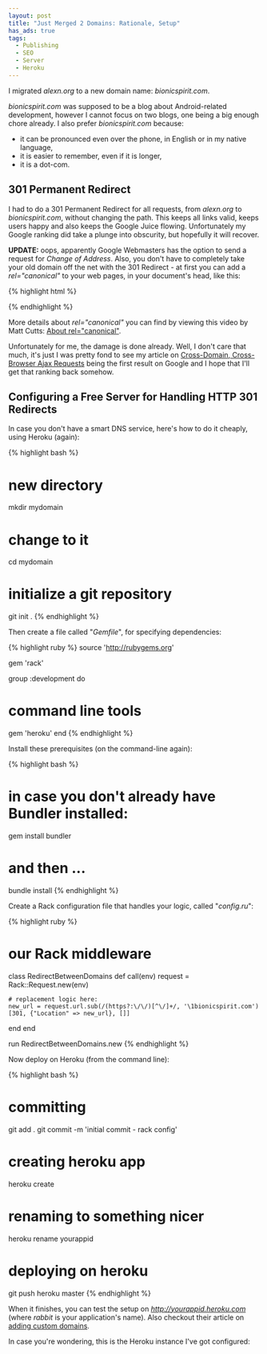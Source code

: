 ```yaml
---
layout: post
title: "Just Merged 2 Domains: Rationale, Setup"
has_ads: true
tags:
  - Publishing
  - SEO
  - Server
  - Heroku
---
```


I migrated *alexn.org* to a new domain name: *bionicspirit.com*.

*bionicspirit.com* was supposed to be a blog about Android-related
development, however I cannot focus on two blogs, one being a big
enough chore already. I also prefer *bionicspirit.com* because:

* it can be pronounced even over the phone, in English or in my native
  language,
* it is easier to remember, even if it is longer,
* it is a dot-com.

## 301 Permanent Redirect

I had to do a 301 Permanent Redirect for all requests, from
*alexn.org* to *bionicspirit.com*, without changing the path. This
keeps all links valid, keeps users happy and also keeps the Google
Juice flowing. Unfortunately my Google ranking did take a plunge into
obscurity, but hopefully it will recover.

**UPDATE:** oops, apparently Google Webmasters has the option to send
a request for *Change of Address*. Also, you don't have to completely
take your old domain off the net with the 301 Redirect - at first you
can add a *rel="canonical"* to your web pages, in your document's
head, like this:

{% highlight html %}
<link rel="canonical" href="http://www.newdomain.com/path/to/document">
{% endhighlight %}

More details about *rel="canonical"* you can find by viewing this
video by Matt Cutts: [About
rel="canonical"](http://support.google.com/webmasters/bin/answer.py?hl=en&answer=139394).

Unfortunately for me, the damage is done already. Well, I don't care
that much, it's just I was pretty fond to see my article on
[Cross-Domain, Cross-Browser Ajax Requests](http://bionicspirit.com/blog/2011/03/24/cross-domain-requests.html)
being the first result on Google and I hope that I'll get that ranking
back somehow.

## Configuring a Free Server for Handling HTTP 301 Redirects

In case you don't have a smart DNS service, here's how to do it
cheaply, using Heroku (again):

{% highlight bash %}
# new directory
mkdir mydomain
# change to it
cd mydomain

# initialize a git repository
git init .
{% endhighlight %}

Then create a file called "*Gemfile*", for specifying dependencies:

{% highlight ruby %}
source 'http://rubygems.org'

gem 'rack'

group :development do
  # command line tools
  gem 'heroku'
end
{% endhighlight %}

Install these prerequisites (on the command-line again):

{% highlight bash %}
# in case you don't already have Bundler installed:
gem install bundler

# and then ...
bundle install 
{% endhighlight %}

Create a Rack configuration file that handles your logic, called
"*config.ru*":

{% highlight ruby %}
# our Rack middleware

class RedirectBetweenDomains
  def call(env)
    request = Rack::Request.new(env)
    
    # replacement logic here:
    new_url = request.url.sub(/(https?:\/\/)[^\/]+/, '\1bionicspirit.com')
    [301, {"Location" => new_url}, []]
  end
end

run RedirectBetweenDomains.new
{% endhighlight %}

Now deploy on Heroku (from the command line):

{% highlight bash %}
# committing
git add .
git commit -m 'initial commit - rack config'

# creating heroku app
heroku create

# renaming to something nicer
heroku rename yourappid

# deploying on heroku
git push heroku master
{% endhighlight %}

When it finishes, you can test the setup on
*http://yourappid.heroku.com* (where *rabbit* is your application's
name). Also checkout their article on
[adding custom domains](http://devcenter.heroku.com/articles/custom-domains).

In case you're wondering, this is the Heroku instance I've got
configured: